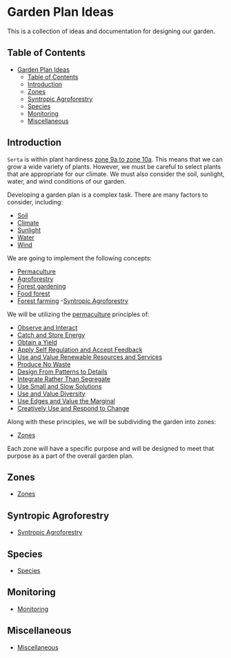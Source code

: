 # Garden Plan Ideas

This is a collection of ideas and documentation for designing our garden.

## Table of Contents

- [Garden Plan Ideas](#garden-plan-ideas)
  - [Table of Contents](#table-of-contents)
  - [Introduction](#introduction)
  - [Zones](#zones)
  - [Syntropic Agroforestry](#syntropic-agroforestry)
  - [Species](#species)
  - [Monitoring](#monitoring)
  - [Miscellaneous](#miscellaneous)

## Introduction

`Serta` is within plant hardiness [zone 9a to zone 10a][7].  This means that we can grow a wide variety of plants.  However, we must be careful to select plants that are appropriate for our climate.  We must also consider the soil, sunlight, water, and wind conditions of our garden.

Developing a garden plan is a complex task.  There are many factors to consider, including:

- [Soil][2]
- [Climate][3]
- [Sunlight][4]
- [Water][5]
- [Wind][6]

We are going to implement the following concepts:

- [Permaculture](https://en.wikipedia.org/wiki/Permaculture)
- [Agroforestry](https://en.wikipedia.org/wiki/Agroforestry)
- [Forest gardening](https://en.wikipedia.org/wiki/Forest_gardening)
- [Food forest](https://en.wikipedia.org/wiki/Food_forest)
- [Forest farming](https://en.wikipedia.org/wiki/Forest_farming)
-[Syntropic Agroforestry](https://en.wikipedia.org/wiki/Syntropic_agriculture)

We will be utilizing the [permaculture][1] principles of:

- [Observe and Interact](https://permacultureprinciples.com/principles/_1/)
- [Catch and Store Energy](https://permacultureprinciples.com/principles/_2/)
- [Obtain a Yield](https://permacultureprinciples.com/principles/_3/)
- [Apply Self Regulation and Accept Feedback](https://permacultureprinciples.com/principles/_4/)
- [Use and Value Renewable Resources and Services](https://permacultureprinciples.com/principles/_5/)
- [Produce No Waste](https://permacultureprinciples.com/principles/_6/)
- [Design From Patterns to Details](https://permacultureprinciples.com/principles/_7/)
- [Integrate Rather Than Segregate](https://permacultureprinciples.com/principles/_8/)
- [Use Small and Slow Solutions](https://permacultureprinciples.com/principles/_9/)
- [Use and Value Diversity](https://permacultureprinciples.com/principles/_10/)
- [Use Edges and Value the Marginal](https://permacultureprinciples.com/principles/_11/)
- [Creatively Use and Respond to Change](https://permacultureprinciples.com/principles/_12/)

Along with these principles, we will be subdividing the garden into zones:

- [Zones](https://open.oregonstate.education/permaculture/chapter/zones/)

Each zone will have a specific purpose and will be designed to meet that purpose as a part of the overall garden plan.

## Zones

- [Zones](zones.md)

## Syntropic Agroforestry

- [Syntropic Agroforestry](syntropic-agroforestry.md)

## Species

- [Species](species.md)

## Monitoring

- [Monitoring](monitoring.md)

## Miscellaneous

- [Miscellaneous](misc.md)

<!-- References -->
[1]: <https://open.oregonstate.education/permaculture/front-matter/introduction/> "Introduction to Permaculture"
[2]: <https://en.wikipedia.org/wiki/Soil> "Soil - Wikipedia"
[3]: <https://en.wikipedia.org/wiki/Climate> "Climate - Wikipedia"
[4]: <https://en.wikipedia.org/wiki/Sunlight> "Sunlight - Wikipedia"
[5]: <https://en.wikipedia.org/wiki/Water> "Water - Wikipedia"
[6]: <https://en.wikipedia.org/wiki/Wind> "Wind - Wikipedia"
[7]: <https://www.plantmaps.com/interactive-portugal-plant-hardiness-zone-map-celsius.php> "Plant Hardiness Zones - Portugal"

